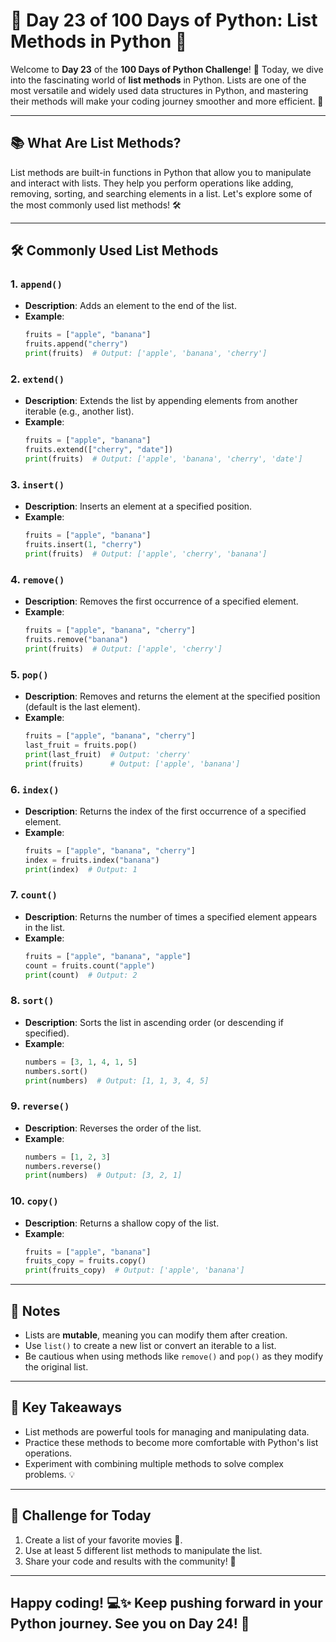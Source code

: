 # 🐍 Day 23 of 100 Days of Python: List Methods in Python 📝

Welcome to **Day 23** of the **100 Days of Python Challenge**! 🎉 Today, we dive into the fascinating world of **list methods** in Python. Lists are one of the most versatile and widely used data structures in Python, and mastering their methods will make your coding journey smoother and more efficient. 🚀

---

## 📚 What Are List Methods?

List methods are built-in functions in Python that allow you to manipulate and interact with lists. They help you perform operations like adding, removing, sorting, and searching elements in a list. Let's explore some of the most commonly used list methods! 🛠️

---

## 🛠️ Commonly Used List Methods

### 1. `append()`
- **Description**: Adds an element to the end of the list.
- **Example**:
    ```python
    fruits = ["apple", "banana"]
    fruits.append("cherry")
    print(fruits)  # Output: ['apple', 'banana', 'cherry']
    ```

### 2. `extend()`
- **Description**: Extends the list by appending elements from another iterable (e.g., another list).
- **Example**:
    ```python
    fruits = ["apple", "banana"]
    fruits.extend(["cherry", "date"])
    print(fruits)  # Output: ['apple', 'banana', 'cherry', 'date']
    ```

### 3. `insert()`
- **Description**: Inserts an element at a specified position.
- **Example**:
    ```python
    fruits = ["apple", "banana"]
    fruits.insert(1, "cherry")
    print(fruits)  # Output: ['apple', 'cherry', 'banana']
    ```

### 4. `remove()`
- **Description**: Removes the first occurrence of a specified element.
- **Example**:
    ```python
    fruits = ["apple", "banana", "cherry"]
    fruits.remove("banana")
    print(fruits)  # Output: ['apple', 'cherry']
    ```

### 5. `pop()`
- **Description**: Removes and returns the element at the specified position (default is the last element).
- **Example**:
    ```python
    fruits = ["apple", "banana", "cherry"]
    last_fruit = fruits.pop()
    print(last_fruit)  # Output: 'cherry'
    print(fruits)      # Output: ['apple', 'banana']
    ```

### 6. `index()`
- **Description**: Returns the index of the first occurrence of a specified element.
- **Example**:
    ```python
    fruits = ["apple", "banana", "cherry"]
    index = fruits.index("banana")
    print(index)  # Output: 1
    ```

### 7. `count()`
- **Description**: Returns the number of times a specified element appears in the list.
- **Example**:
    ```python
    fruits = ["apple", "banana", "apple"]
    count = fruits.count("apple")
    print(count)  # Output: 2
    ```

### 8. `sort()`
- **Description**: Sorts the list in ascending order (or descending if specified).
- **Example**:
    ```python
    numbers = [3, 1, 4, 1, 5]
    numbers.sort()
    print(numbers)  # Output: [1, 1, 3, 4, 5]
    ```

### 9. `reverse()`
- **Description**: Reverses the order of the list.
- **Example**:
    ```python
    numbers = [1, 2, 3]
    numbers.reverse()
    print(numbers)  # Output: [3, 2, 1]
    ```

### 10. `copy()`
- **Description**: Returns a shallow copy of the list.
- **Example**:
    ```python
    fruits = ["apple", "banana"]
    fruits_copy = fruits.copy()
    print(fruits_copy)  # Output: ['apple', 'banana']
    ```

---

## 📝 Notes
- Lists are **mutable**, meaning you can modify them after creation.
- Use `list()` to create a new list or convert an iterable to a list.
- Be cautious when using methods like `remove()` and `pop()` as they modify the original list.

---

## 🎯 Key Takeaways
- List methods are powerful tools for managing and manipulating data.
- Practice these methods to become more comfortable with Python's list operations.
- Experiment with combining multiple methods to solve complex problems. 💡

---

## 🚀 Challenge for Today
1. Create a list of your favorite movies 🎥.
2. Use at least 5 different list methods to manipulate the list.
3. Share your code and results with the community! 🌟

---

Happy coding! 💻✨ Keep pushing forward in your Python journey. See you on Day 24! 🎉
-